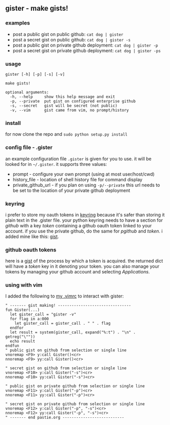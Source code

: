 ## gister - make gists!

### examples
* post a public gist on public github:
`cat dog | gister`
* post a secret gist on public github:
`cat dog | gister -s`
* post a public gist on private github deployment:
`cat dog | gister -p`
* post a secret gist on private github deployment:
`cat dog | gister -ps`

### usage
    gister [-h] [-p] [-s] [-v]

    make gists!

    optional arguments:
      -h, --help     show this help message and exit
      -p, --private  put gist on configured enterprise github
      -s, --secret   gist will be secret (not public)
      -v, --vim      gist came from vim, no prompt/history

### install
for now clone the repo and `sudo python setup.py install`

### config file - .gister
an example configuration file `.gister` is given for you to use. it will be looked for in `~/.gister`. it supports three values:

* prompt - configure your own prompt (using at most user/host/cwd)
* history_file - location of shell history file for command display
* private\_github\_url - if you plan on using `-p/--private` this url needs to be set to the location of your private github deployment

### keyring
i prefer to store my oauth tokens in [keyring](http://pypi.python.org/pypi/keyring) because it's safer than storing it plain text in the .gister file. your python keyring needs to have a section for *github* with a key *token* containing a github oauth token linked to your account. if you use the private github, do the same for *pgithub* and *token*. i added mine like this: [gist](https://gist.github.com/4481060).

### github oauth tokens
here is a [gist](http://gist.github.com/4482201) of the process by which a token is acquired. the returned dict will have a *token* key in it denoting your token. you can also manage your tokens by managing your github account and selecting *Applications*.

### using with vim
I added the following to [my .vimrc](http://github.com/tr3buchet/conf/blob/master/.vimrc) to interact with gister:

    " ------- gist making! --------------------------------
    fun Gister(...)
      let gister_call = "gister -v"
      for flag in a:000
        let gister_call = gister_call . " " . flag
      endfor
      let result = system(gister_call, expand("%:t") . "\n" . getreg("\""))
      echo result
    endfun
    " public gist on github from selection or single line
    vnoremap <F9> y:call Gister()<cr>
    nnoremap <F9> yy:call Gister()<cr>

    " secret gist on github from selection or single line
    vnoremap <F10> y:call Gister("-s")<cr>
    nnoremap <F10> yy:call Gister("-s")<cr>

    " public gist on private github from selection or single line
    vnoremap <F11> y:call Gister("-p")<cr>
    nnoremap <F11> yy:call Gister("-p")<cr>

    " secret gist on private github from selection or single line
    vnoremap <F12> y:call Gister("-p", "-s")<cr>
    nnoremap <F12> yy:call Gister("-p", "-s")<cr>
    " ------- end pastie.org ---------------------------
